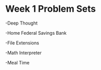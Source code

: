 # Week 1 Problem Sets

-Deep Thought


-Home Federal Savings Bank


-File Extensions


-Math Interpreter


-Meal Time
